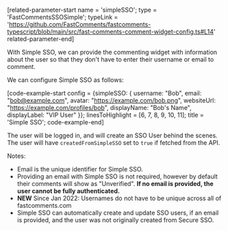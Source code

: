 [related-parameter-start name = 'simpleSSO'; type = 'FastCommentsSSOSimple'; typeLink = 'https://github.com/FastComments/fastcomments-typescript/blob/main/src/fast-comments-comment-widget-config.ts#L14' related-parameter-end]

With Simple SSO, we can provide the commenting widget with information about the user so that they don't have to enter their username or email to comment.

We can configure Simple SSO as follows:

[code-example-start config = {simpleSSO: { username: "Bob", email: "bob@example.com", avatar: "https://example.com/bob.png", websiteUrl: "https://example.com/profiles/bob", displayName: "Bob's Name", displayLabel: "VIP User" }}; linesToHighlight = [6, 7, 8, 9, 10, 11]; title = 'Simple SSO'; code-example-end]

The user will be logged in, and will create an SSO User behind the scenes. The user will have `createdFromSimpleSSO` set to `true` if fetched from the API.

Notes: 

- Email is the unique identifier for Simple SSO.
- Providing an email with Simple SSO is not required, however by default their comments will show as "Unverified". <b>If no email is provided, the user cannot be fully authenticated.</b>
- **NEW** Since Jan 2022: Usernames do not have to be unique across all of fastcomments.com
- Simple SSO can automatically create and update SSO users, if an email is provided, and the user was not originally created from Secure SSO.
